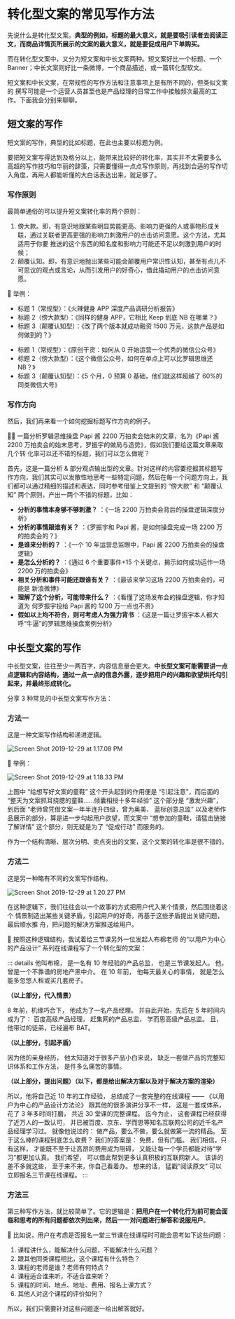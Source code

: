 # 转化型文案的常见写作方法

先说什么是转化型文案。**典型的例如，标题的最大意义，就是要吸引读者去阅读正文，而商品详情页所展示的文案的最大意义，就是要促成用户下单购买。**

而在转化型文案中，又分为短文案和中长文案两种。短文案好比一个标题、一个 Banner；中长文案则好比一条微博，一个商品描述，或一篇转化型软文。

短文案和中长文案，在常规性的写作方法和注意事项上是有所不同的，但类似文案的 撰写可能是一个运营人员甚至也是产品经理的日常工作中接触频次最高的工作。下面我会分别来聊聊。

## 短文案的写作

短文案的写作，典型的比如标题，在此也主要以标题为例。

要把短文案写得达到及格分以上，能带来比较好的转化率，其实并不太需要多么 高超的写作技巧和华丽的辞藻，只需要懂得一点点写作原则，再找到合适的写作切入角度，再用人都能听懂的大白话表达出来，就足够了。

### 写作原则

最简单通俗的可以提升短文案转化率的两个原则：

1. 傍大款。即，有意识地跟某些明显势能更高、影响力更强的人或事物形成关 联，通过关联者更高更强的影响力刺激用户的点击访问意愿。这个方法，尤其适用于你要 推送的这个东西的知名度和影响力可能还不足以刺激到用户的时候；
2. 颠覆认知。即，有意识地抛出某些可能会颠覆用户常识性认知，甚至有点儿不 可思议的观点或言论，从而引发用户的好奇心，借此撬动用户的点击访问意愿。

🌰 举例：

- 标题 1（常规型）：《火辣健身 APP 深度产品调研分析报告》
- 标题 2（傍大款型）：《同样的健身 APP，它相比 Keep 到底 NB 在哪里？》
- 标题 3（颠覆认知型）：《改了两个版本就成功融资 1500 万元，这款产品是如何做到的？》

* 标题 1（常规型）：《原创干货：如何从 0 开始运营一个优秀的微信公众号》
* 标题 2（傍大款型）：《这个微信公众号，如何在单点上可以比罗辑思维还 NB？》
* 标题 3（颠覆认知型）：《5 个月，0 预算 0 基础，他们就这样超越了 60%的同类微信大号》

### 写作方向

然后，我们再来看一个如何挖掘标题写作方向的例子。

🌰 一篇分析罗辑思维操盘 Papi 酱 2200 万拍卖会始末的文章，名为《Papi 酱 2200 万拍卖会的始末思考，罗振宇的做局与造势》，假如我们要给这篇文章来取几个转 化率可以还不错的标题，我们可以怎么做呢？

首先，这是一篇分析 & 部分观点输出型的文章。针对这样的内容要挖掘其标题写作方向，我们其实可以发散性地思考一些特定问题，然后在每一个问题方向上，我们都可以通过精细的描述和表达，同时参考借鉴上文提到的 “傍大款” 和 “颠覆认知” 两个原则，产出一两个不错的标题，比如：

- **分析的事情本身够不够刺激？** ：《一场 2200 万拍卖会背后的操盘逻辑深度分析》
- **分析的事情跟谁有关？** ：《罗振宇和 Papi 酱，是如何操盘完成一场 2200 万的拍卖会的？》
- **是谁来分析的？** ：《一个 10 年运营总监眼中，Papi 酱 2200 万拍卖会的操盘逻辑》
- **是怎么分析的？** ：《通过 6 个重要事件+15 个关键点，揭示如何成功运作一场 2200 万的拍卖会》
- **相关分析和事件可能还跟谁有关？** ：《最该来学习这场 2200 万拍卖会的，可能是 新浪微博》
- **理解了这个分析，可能带来什么？** ：《看懂了这场发布会的操盘逻辑，你才知道为 何罗振宇投给 Papi 酱的 1200 万一点也不贵》
- **假如以上均不符合，则可考虑人为强力背书** ：《这是一篇让罗振宇本人都大呼“牛逼”的罗辑思维操盘案例分析》

## 中长型文案的写作

中长型文案，往往至少一两百字，内容信息量会更大。**中长型文案可能需要讲一点点逻辑和内容结构，通过一点一点的信息外露，逐步把用户的兴趣和欲望烘托勾引起来，并最终形成转化。**

分享 3 种常见的中长型文案写作方法：

### 方法一

这是一种文案写作结构和递进逻辑。

![Screen Shot 2019-12-29 at 1.17.08 PM](https://i.imgur.com/t3DZRX5.png)

🌰 举例：

![Screen Shot 2019-12-29 at 1.18.33 PM](https://i.imgur.com/8D82vrY.png)

上图中 “给想写好文案的童鞋” 这个开头起到的作用便是 “引起注意”，而后面的 “整天为文案抓耳挠腮的童鞋……倾囊相授十多年经验” 这个部分是 “激发兴趣”，到后面 “老师曾凭借文案一年半连升四级，曾为奥美、 蓝标创意总监” 以及老师作品展示的部分，算是进一步勾起用户欲望，而文案中 “想参加的童鞋，请猛击链接了解详情” 这个部分，则无疑是为了 “促成行动” 而服务的。

作为一个结构清晰、层次分明、卖点突出的文案，这个文案的转化率是很不错的。

### 方法二

这是另一种略有不同的文案写作结构。

![Screen Shot 2019-12-29 at 1.20.27 PM](https://i.imgur.com/2j6svsy.png)

在这种逻辑下，我们往往会以一个故事的方式把用户代入某个情景，然后围绕着这个 情景制造出某些关键矛盾，引起用户的好奇，再基于这些矛盾提出关键问题，最后顺水推 舟，把问题的解决方案推送给用户。

🌰 按照这种逻辑结构，我试着给三节课另外一位发起人布棉老师 的“以用户为中心的产品设计” 系列在线课程写了一个转化型的文案：

::: details
他叫布棉，
是一名有 10 年经验的产品总监，
也是三节课发起人。
他，曾是一个不靠谱的房地产黑中介。
在 10 年前，
他每天最关心的事情，
就是怎么能多忽悠人租或买几套房子。

**（以上部分，代入情景）**

8 年前，机缘巧合下，
他成为了一名产品经理。
并自此开始，先后在 5 年时间内成为了：
百度高级产品经理，
赶集网的产品总监，
学而思高级产品总监。
且，他带过的徒弟，已经遍布 BAT。

**（以上部分，引起矛盾）**

因为他的亲身经历，
他太知道对于很多产品小白来说，
缺乏一套做产品的完整知识体系和工作方法，
是件多么痛苦的事情。

**（以上部分，提出问题）（以下，都是给出解决方案以及对于解决方案的渲染）**

所以，他将自己近 10 年的工作经验，
总结成了一套完整的在线课程 ——
《以用户为中心的产品设计方法论》
跟其他的很多演讲分享不一样，
这是一套成体系，
花了 3 年多时间打磨，
共近 30 堂课的完整课程。
迄今为止，
这套课程已经获得了近万人的一致认可，
并已被百度、京东、学而思等知名互联网公司的近千名产品经理学习过。
就像他说过的：
做产品，要么不做，要么就做第一流的精品。
至于这么棒的课程到底怎么收费？
我们的答案是：
免费，但有门槛。
我们相信，只有这样，
才能既不至于让高昂的费用成为阻碍，
又能让每一个学员都能对待“学习”都更加认真。
我们希望，
可以借此帮到更多认真积极的互联网新人。
该讲的差不多就这些，
至于来不来，你自己看着办。
想来的话，
猛戳“阅读原文”
可以立即报名三节课在线课程。
:::

### 方法三

第三种写作方法，就比较简单了。它的逻辑是：**把用户在一个转化行为前可能会面临和思考的所有问题都依次列出来，然后一一对问题进行解答和说服用户**。

🌰 比如说，用户在考虑是否报名一堂三节课在线课程时可能会思考如下这些问题：

1. 课程讲什么，能解决什么问题，不能解决什么问题？
2. 跟其他同类课程相比，这个课程有什么特色？
3. 课程的老师是谁？老师有何特点？
4. 课程适合谁来听，不适合谁来听？
5. 课程的时间、地点、地址、费用、报名上课方式？
6. 其他人对这个课程的评价如何？

所以，我们只需要针对这些问题逐一给出解答就好。
